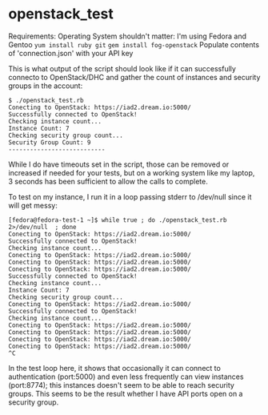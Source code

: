 # openstack_test

Requirements:
	Operating System shouldn't matter: I'm using Fedora and Gentoo
	`yum install ruby git`
	`gem install fog-openstack`
	Populate contents of 'connection.json' with your API key

This is what output of the script should look like if it can successfully connecto to OpenStack/DHC and gather the count of instances and security groups in the account:

```
$ ./openstack_test.rb
Conecting to OpenStack: https://iad2.dream.io:5000/
Successfully connected to OpenStack!
Checking instance count...
Instance Count: 7
Checking security group count...
Security Group Count: 9
---------------------------
```

While I do have timeouts set in the script, those can be removed or increased if needed for your tests, but on a working system like my laptop, 3 seconds has been sufficient to allow the calls to complete.

To test on my instance, I run it in a loop passing stderr to /dev/null since it will get messy:

```
[fedora@fedora-test-1 ~]$ while true ; do ./openstack_test.rb 2>/dev/null  ; done
Conecting to OpenStack: https://iad2.dream.io:5000/
Successfully connected to OpenStack!
Checking instance count...
Conecting to OpenStack: https://iad2.dream.io:5000/
Conecting to OpenStack: https://iad2.dream.io:5000/
Conecting to OpenStack: https://iad2.dream.io:5000/
Successfully connected to OpenStack!
Checking instance count...
Instance Count: 7
Checking security group count...
Conecting to OpenStack: https://iad2.dream.io:5000/
Successfully connected to OpenStack!
Checking instance count...
Conecting to OpenStack: https://iad2.dream.io:5000/
Conecting to OpenStack: https://iad2.dream.io:5000/
Conecting to OpenStack: https://iad2.dream.io:5000/
Conecting to OpenStack: https://iad2.dream.io:5000/
^C
```

In the test loop here, it shows that occasionally it can connect to authentication (port:5000) and even less frequently can view instances (port:8774); this instances doesn't seem to be able to reach security groups. This seems to be the result whether I have API ports open on a security group.
